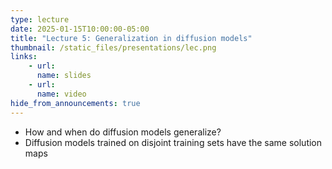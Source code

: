 ```yaml
---
type: lecture
date: 2025-01-15T10:00:00-05:00
title: "Lecture 5: Generalization in diffusion models"
thumbnail: /static_files/presentations/lec.png
links:
    - url:
      name: slides
    - url:
      name: video
hide_from_announcements: true
---
```

 - How and when do diffusion models generalize?
 - Diffusion models trained on disjoint training sets have the same solution
   maps

<!--
**Suggested Readings:**
- [Readings 1](http://example.com)
- [Readings 2](http://example.com)
-->
